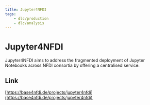 ```yaml
---
title: Jupyter4NFDI
tags:
    - dlc/production
    - dlc/analysis
---
```

# Jupyter4NFDI
Jupyter4NFDI aims to address the fragmented deployment of Jupyter Notebooks across NFDI consortia by offering a centralised service. 

## Link
[https://base4nfdi.de/projects/jupyter4nfdi](https://base4nfdi.de/projects/jupyter4nfdi)